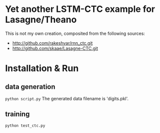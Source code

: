Yet another LSTM-CTC example for Lasagne/Theano
===============================================
This is not my own creation, composited from the following sources:

* http://github.com/rakeshvar/rnn_ctc.git
* http://github.com/skaae/Lasagne-CTC.git


# Installation & Run

## data generation
```python script.py```
The generated data filename is 'digits.pkl'.

## training
```python test_ctc.py```



